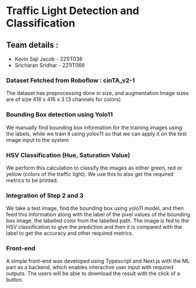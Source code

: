 # Traffic Light Detection and Classification

## Team details :

*   Kevin Saji Jacob - 221IT038
*   Sricharan Sridhar - 221IT066

###  Dataset Fetched from Roboflow : cinTA_v2-1
The dataset has preprocessing done in size, and augmentation
Image sizes are of size 416 x 416 x 3 (3 channels for colors)

### Bounding Box detection using Yolo11
We manually find bounding box information for the training images using the labels, while we train it using yolov11 so that we can apply it on the test image input to the system

### HSV Classification (Hue, Saturation Value)
We perform this calculation to classify the images as either green, red or yellow (colors of the traffic light). We use this to also get the required metrics to be printed.

### Integration of Step 2 and 3
We take a test image, find the bounding box using yolo11 model, and then feed this information along with the label of the pixel values of the bounding box image, the labelled color from the labelled path. The image is fed to the HSV classification to give the prediction and then it is compared with the label to get the accuracy and other required metrics.

### Front-end
A simple front-end was developed using Typescript and Next.js with the ML part as a backend, which enables interactive user input with required outputs. The users will be able to download the result with the click of a button.